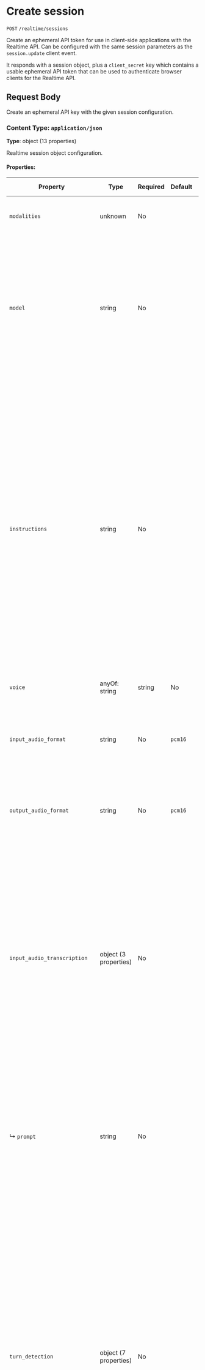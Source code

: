 # Create session

`POST` `/realtime/sessions`

Create an ephemeral API token for use in client-side applications with the
Realtime API. Can be configured with the same session parameters as the
`session.update` client event.

It responds with a session object, plus a `client_secret` key which contains
a usable ephemeral API token that can be used to authenticate browser clients
for the Realtime API.


## Request Body

Create an ephemeral API key with the given session configuration.

### Content Type: `application/json`

**Type**: object (13 properties)

Realtime session object configuration.

#### Properties:

| Property | Type | Required | Default | Allowed Values | Description |
| -------- | ---- | -------- | ------- | -------------- | ----------- |
| `modalities` | unknown | No |  |  | The set of modalities the model can respond with. To disable audio, <br> set this to ["text"]. <br>  |
| `model` | string | No |  | `gpt-4o-realtime-preview`, `gpt-4o-realtime-preview-2024-10-01`, `gpt-4o-realtime-preview-2024-12-17`, `gpt-4o-mini-realtime-preview`, `gpt-4o-mini-realtime-preview-2024-12-17` | The Realtime model used for this session. <br>  |
| `instructions` | string | No |  |  | The default system instructions (i.e. system message) prepended to model  calls. This field allows the client to guide the model on desired  responses. The model can be instructed on response content and format,  (e.g. "be extremely succinct", "act friendly", "here are examples of good  responses") and on audio behavior (e.g. "talk quickly", "inject emotion  into your voice", "laugh frequently"). The instructions are not guaranteed  to be followed by the model, but they provide guidance to the model on the desired behavior. <br>  <br> Note that the server sets default instructions which will be used if this  field is not set and are visible in the `session.created` event at the  start of the session. <br>  |
| `voice` | anyOf: string | string | No |  |  | The voice the model uses to respond. Voice cannot be changed during the  <br> session once the model has responded with audio at least once. Current  <br> voice options are `alloy`, `ash`, `ballad`, `coral`, `echo`, `fable`, <br> `onyx`, `nova`, `sage`, `shimmer`, and `verse`. <br>  |
| `input_audio_format` | string | No | `pcm16` | `pcm16`, `g711_ulaw`, `g711_alaw` | The format of input audio. Options are `pcm16`, `g711_ulaw`, or `g711_alaw`. <br> For `pcm16`, input audio must be 16-bit PCM at a 24kHz sample rate,  <br> single channel (mono), and little-endian byte order. <br>  |
| `output_audio_format` | string | No | `pcm16` | `pcm16`, `g711_ulaw`, `g711_alaw` | The format of output audio. Options are `pcm16`, `g711_ulaw`, or `g711_alaw`. <br> For `pcm16`, output audio is sampled at a rate of 24kHz. <br>  |
| `input_audio_transcription` | object (3 properties) | No |  |  | Configuration for input audio transcription, defaults to off and can be  set to `null` to turn off once on. Input audio transcription is not native to the model, since the model consumes audio directly. Transcription runs  asynchronously through [the /audio/transcriptions endpoint](https://platform.openai.com/docs/api-reference/audio/createTranscription) and should be treated as guidance of input audio content rather than precisely what the model heard. The client can optionally set the language and prompt for transcription, these offer additional guidance to the transcription service. <br>  |
|   ↳ `prompt` | string | No |  |  | An optional text to guide the model's style or continue a previous audio <br> segment. <br> For `whisper-1`, the [prompt is a list of keywords](/docs/guides/speech-to-text#prompting). <br> For `gpt-4o-transcribe` models, the prompt is a free text string, for example "expect words related to technology". <br>  |
| `turn_detection` | object (7 properties) | No |  |  | Configuration for turn detection, ether Server VAD or Semantic VAD. This can be set to `null` to turn off, in which case the client must manually trigger model response. <br> Server VAD means that the model will detect the start and end of speech based on audio volume and respond at the end of user speech. <br> Semantic VAD is more advanced and uses a turn detection model (in conjuction with VAD) to semantically estimate whether the user has finished speaking, then dynamically sets a timeout based on this probability. For example, if user audio trails off with "uhhm", the model will score a low probability of turn end and wait longer for the user to continue speaking. This can be useful for more natural conversations, but may have a higher latency. <br>  |
|   ↳ `threshold` | number | No |  |  | Used only for `server_vad` mode. Activation threshold for VAD (0.0 to 1.0), this defaults to 0.5. A  <br> higher threshold will require louder audio to activate the model, and  <br> thus might perform better in noisy environments. <br>  |
|   ↳ `prefix_padding_ms` | integer | No |  |  | Used only for `server_vad` mode. Amount of audio to include before the VAD detected speech (in  <br> milliseconds). Defaults to 300ms. <br>  |
|   ↳ `silence_duration_ms` | integer | No |  |  | Used only for `server_vad` mode. Duration of silence to detect speech stop (in milliseconds). Defaults  <br> to 500ms. With shorter values the model will respond more quickly,  <br> but may jump in on short pauses from the user. <br>  |
|   ↳ `create_response` | boolean | No | `true` |  | Whether or not to automatically generate a response when a VAD stop event occurs. <br>  |
|   ↳ `interrupt_response` | boolean | No | `true` |  | Whether or not to automatically interrupt any ongoing response with output to the default <br> conversation (i.e. `conversation` of `auto`) when a VAD start event occurs. <br>  |
| `input_audio_noise_reduction` | object (1 property) | No |  |  | Configuration for input audio noise reduction. This can be set to `null` to turn off. <br> Noise reduction filters audio added to the input audio buffer before it is sent to VAD and the model. <br> Filtering the audio can improve VAD and turn detection accuracy (reducing false positives) and model performance by improving perception of the input audio. <br>  |
| `tools` | array of object (4 properties) | No |  |  | Tools (functions) available to the model. |
| `tool_choice` | string | No | `auto` |  | How the model chooses tools. Options are `auto`, `none`, `required`, or  <br> specify a function. <br>  |
| `temperature` | number | No | `0.8` |  | Sampling temperature for the model, limited to [0.6, 1.2]. For audio models a temperature of 0.8 is highly recommended for best performance. <br>  |
| `max_response_output_tokens` | oneOf: integer | string | No |  |  | Maximum number of output tokens for a single assistant response, <br> inclusive of tool calls. Provide an integer between 1 and 4096 to <br> limit output tokens, or `inf` for the maximum available tokens for a <br> given model. Defaults to `inf`. <br>  |


### Items in `tools` array

| Property | Type | Required | Default | Allowed Values | Description |
| -------- | ---- | -------- | ------- | -------------- | ----------- |
| `type` | string | No |  | `function` | The type of the tool, i.e. `function`. |
| `name` | string | No |  |  | The name of the function. |
| `description` | string | No |  |  | The description of the function, including guidance on when and how  <br> to call it, and guidance about what to tell the user when calling  <br> (if anything). <br>  |
| `parameters` | object | No |  |  | Parameters of the function in JSON Schema. |
## Responses

### 200 - Session created successfully.

#### Content Type: `application/json`

**Type**: object (12 properties)

A new Realtime session configuration, with an ephermeral key. Default TTL
for keys is one minute.


#### Properties:

| Property | Type | Required | Default | Allowed Values | Description |
| -------- | ---- | -------- | ------- | -------------- | ----------- |
| `client_secret` | object (2 properties) | Yes |  |  | Ephemeral key returned by the API. |
| `modalities` | unknown | No |  |  | The set of modalities the model can respond with. To disable audio, <br> set this to ["text"]. <br>  |
| `instructions` | string | No |  |  | The default system instructions (i.e. system message) prepended to model  <br> calls. This field allows the client to guide the model on desired  <br> responses. The model can be instructed on response content and format,  <br> (e.g. "be extremely succinct", "act friendly", "here are examples of good  <br> responses") and on audio behavior (e.g. "talk quickly", "inject emotion  <br> into your voice", "laugh frequently"). The instructions are not guaranteed  <br> to be followed by the model, but they provide guidance to the model on the  <br> desired behavior. <br>  <br> Note that the server sets default instructions which will be used if this  <br> field is not set and are visible in the `session.created` event at the  <br> start of the session. <br>  |
| `voice` | anyOf: string | string | No |  |  | The voice the model uses to respond. Voice cannot be changed during the  <br> session once the model has responded with audio at least once. Current  <br> voice options are `alloy`, `ash`, `ballad`, `coral`, `echo` `sage`,  <br> `shimmer` and `verse`. <br>  |
| `input_audio_format` | string | No |  |  | The format of input audio. Options are `pcm16`, `g711_ulaw`, or `g711_alaw`. <br>  |
| `output_audio_format` | string | No |  |  | The format of output audio. Options are `pcm16`, `g711_ulaw`, or `g711_alaw`. <br>  |
| `input_audio_transcription` | object (1 property) | No |  |  | Configuration for input audio transcription, defaults to off and can be  <br> set to `null` to turn off once on. Input audio transcription is not native  <br> to the model, since the model consumes audio directly. Transcription runs  <br> asynchronously through Whisper and should be treated as rough guidance  <br> rather than the representation understood by the model. <br>  |
| `turn_detection` | object (4 properties) | No |  |  | Configuration for turn detection. Can be set to `null` to turn off. Server  <br> VAD means that the model will detect the start and end of speech based on  <br> audio volume and respond at the end of user speech. <br>  |
|   ↳ `prefix_padding_ms` | integer | No |  |  | Amount of audio to include before the VAD detected speech (in  <br> milliseconds). Defaults to 300ms. <br>  |
|   ↳ `silence_duration_ms` | integer | No |  |  | Duration of silence to detect speech stop (in milliseconds). Defaults  <br> to 500ms. With shorter values the model will respond more quickly,  <br> but may jump in on short pauses from the user. <br>  |
| `tools` | array of object (4 properties) | No |  |  | Tools (functions) available to the model. |
| `tool_choice` | string | No |  |  | How the model chooses tools. Options are `auto`, `none`, `required`, or  <br> specify a function. <br>  |
| `temperature` | number | No |  |  | Sampling temperature for the model, limited to [0.6, 1.2]. Defaults to 0.8. <br>  |
| `max_response_output_tokens` | oneOf: integer | string | No |  |  | Maximum number of output tokens for a single assistant response, <br> inclusive of tool calls. Provide an integer between 1 and 4096 to <br> limit output tokens, or `inf` for the maximum available tokens for a <br> given model. Defaults to `inf`. <br>  |


### Items in `tools` array

| Property | Type | Required | Default | Allowed Values | Description |
| -------- | ---- | -------- | ------- | -------------- | ----------- |
| `type` | string | No |  | `function` | The type of the tool, i.e. `function`. |
| `name` | string | No |  |  | The name of the function. |
| `description` | string | No |  |  | The description of the function, including guidance on when and how  <br> to call it, and guidance about what to tell the user when calling  <br> (if anything). <br>  |
| `parameters` | object | No |  |  | Parameters of the function in JSON Schema. |
**Example:**

```json
{
  "id": "sess_001",
  "object": "realtime.session",
  "model": "gpt-4o-realtime-preview",
  "modalities": ["audio", "text"],
  "instructions": "You are a friendly assistant.",
  "voice": "alloy",
  "input_audio_format": "pcm16",
  "output_audio_format": "pcm16",
  "input_audio_transcription": {
      "model": "whisper-1"
  },
  "turn_detection": null,
  "tools": [],
  "tool_choice": "none",
  "temperature": 0.7,
  "max_response_output_tokens": 200,
  "client_secret": {
    "value": "ek_abc123", 
    "expires_at": 1234567890
  }
}

```

## Examples

### Request Examples

#### curl
```bash
curl -X POST https://api.openai.com/v1/realtime/sessions \
  -H "Authorization: Bearer $OPENAI_API_KEY" \
  -H "Content-Type: application/json" \
  -d '{
    "model": "gpt-4o-realtime-preview",
    "modalities": ["audio", "text"],
    "instructions": "You are a friendly assistant."
  }'

```

### Response Example

```json
{
  "id": "sess_001",
  "object": "realtime.session",
  "model": "gpt-4o-realtime-preview",
  "modalities": ["audio", "text"],
  "instructions": "You are a friendly assistant.",
  "voice": "alloy",
  "input_audio_format": "pcm16",
  "output_audio_format": "pcm16",
  "input_audio_transcription": {
      "model": "whisper-1"
  },
  "turn_detection": null,
  "tools": [],
  "tool_choice": "none",
  "temperature": 0.7,
  "max_response_output_tokens": 200,
  "client_secret": {
    "value": "ek_abc123", 
    "expires_at": 1234567890
  }
}

```


